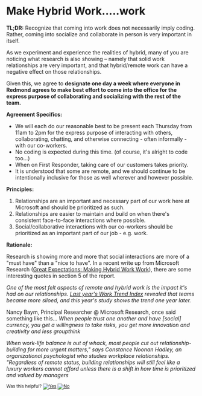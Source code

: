 # Make Hybrid Work.....work

**TL;DR:** Recognize that coming into work does not necessarily imply coding. Rather, coming into socialize and collaborate in person is very important in itself.

As we experiment and experience the realities of hybrid, many of you are noticing what research is also showing – namely that solid work relationships are very important, and that hybrid/remote work can have a negative effect on those relationships.

Given this, we agree to **designate one day a week where everyone in Redmond agrees to make best effort to come into the office for the express purpose of collaborating and socializing with the rest of the team.**

**Agreement Specifics:**
- We will each do our reasonable best to be present each Thursday from 11am to 2pm for the express purpose of interacting with others, collaborating, chatting, and otherwise connecting - often informally - with our co-workers. 
- No coding is expected during this time.  (of course, it's alright to code too...)
- When on First Responder, taking care of our customers takes priority.
- It is understood that some are remote, and we should continue to be intentionally inclusive for those as well wherever and however possible.

**Principles:**
1. Relationships are an important and necessary part of our work here at Microsoft and should be prioritized as such.
2. Relationships are easier to maintain and build on when there's consistent face-to-face interactions where possible.
3. Social/collaborative interactions with our co-workers should be prioritized as an important part of our job - e.g. work.

**Rationale:**

Research is showing more and more that social interactions are more of a "must have" than a "nice to have".  In a recent write up from Microsoft Research ([Great Expectations: Making Hybrid Work Work](https://www.microsoft.com/en-us/worklab/work-trend-index/great-expectations-making-hybrid-work-work)), there are some interesting quotes in section 5 of the report.

_One of the most felt aspects of remote and hybrid work is the impact it&#39;s had on our relationships. _[_Last year&#39;s Work Trend Index_](https://www.microsoft.com/en-us/worklab/work-trend-index/hybrid-work)_ revealed that teams became more siloed, and this year's study shows the trend one year later._

Nancy Baym, Principal Researcher @ Microsoft Research, once said something like this... _When people trust one another and have [social] currency, you get a willingness to take risks, you get more innovation and creativity and less groupthink_

_When work-life balance is out of whack, most people cut out relationship-building for more urgent matters,&quot; says Constance Noonan Hadley, an organizational psychologist who studies workplace relationships. &quot;Regardless of remote status, building relationships will still feel like a luxury workers cannot afford unless there is a shift in how time is prioritized and valued by managers_

<!-- Begin Generated Content: Doc Feedback -->
<sub>Was this helpful? [![Yes](https://helix.dot.net/f/ip/5?p=Documentation%5CTeamProcess%5CDevGuide%5Chybridcollab.md)](https://helix.dot.net/f/p/5?p=Documentation%5CTeamProcess%5CDevGuide%5Chybridcollab.md) [![No](https://helix.dot.net/f/in)](https://helix.dot.net/f/n/5?p=Documentation%5CTeamProcess%5CDevGuide%5Chybridcollab.md)</sub>
<!-- End Generated Content-->
